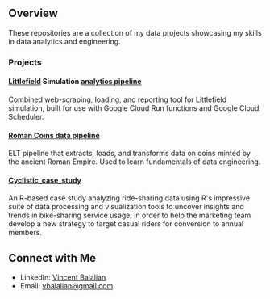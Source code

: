 ## Overview

These repositories are a collection of my data projects showcasing my skills in data analytics and engineering.

### Projects

#### [Littlefield](https://responsive.net/littlefield.html) Simulation [analytics pipeline](https://github.com/vbalalian/littlefield)

Combined web-scraping, loading, and reporting tool for Littlefield simulation, built for use with Google Cloud Run functions and Google Cloud Scheduler.

#### [Roman Coins data pipeline](https://github.com/vbalalian/roman_coins_data_pipeline)

ELT pipeline that extracts, loads, and transforms data on coins minted by the ancient Roman Empire. Used to learn fundamentals of data engineering.

#### [Cyclistic_case_study](https://github.com/vbalalian/Cyclistic_case_study)

An R-based case study analyzing ride-sharing data using R's impressive suite of data processing and visualization tools to uncover insights and trends in bike-sharing service usage, in order to help the marketing team develop a new strategy to target casual riders for conversion to annual members. 

## Connect with Me

* LinkedIn: [Vincent Balalian](https://www.linkedin.com/in/vincent-balalian/)
* Email: vbalalian@gmail.com
